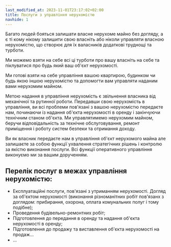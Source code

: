 ```yaml
---
last_modified_at: 2023-11-01T23:17:02+02:00
title: Послуги з управління нерухомістю
navhide: 1
---
```


Багато людей бояться залишати власне нерухоме майно без догляду, а є ті кому нікому залишити свою власніть або ніколи управляти власною нерухомістю, що створює для їх валасників додаткові труднощі та турботи.

Ми можемо взяти на себе всі ці турботи про вашу власніть на себе та піклуватися про будь який ваш об'єкт нерухомості.

Ми готові взяти на себе управління вашою квартирою, будинком чи будь якою іншою нерухомістю та допомогти вам управляти наданим вами нерухомим майном.

Метою надання в управління нерухомість є звільнення власника від механічної та рутинної роботи. Передавши свою нерухомість в управління, ви всі проблеми пов'язані з вашою нерухомістю передаєте нам, починаючи із надання об'єкта нерухомості в оренду і закінчуючи технічним станом об'єкта. Ми управлятимемо нерухомим майном, беручи відповідальність за технічне обслуговування, ремонт приміщення і роботу систем безпеки та отримання доходу.

Ви як власник передаєте нам в управління об'єкт нерухомого майна але залишаєте за собою функції ухвалення стратегічних рішень і контролю за якістю виконання послуги. Всі функції оперативного управління виконуємо ми за вашим дорученням.

## Перелік послуг в межах управління нерухомістю:

- Експлуатаційні послуги, пов'язані з утриманням нерухомості. Догляд за об'єктом нерухомості (виконання різноманітних робіт пов'язанх з доглядом: прибирання, охорона, оплата комунальних полуг і тому подібне);
- Проведення будівельно-ремонтних робіт;
- Підготовлення до передання в оренду та надання об'єкта нерухомості в оренду;
- Підготовлення до продажу та виставлення об'єкта нерухомості на продаж...
- ...
